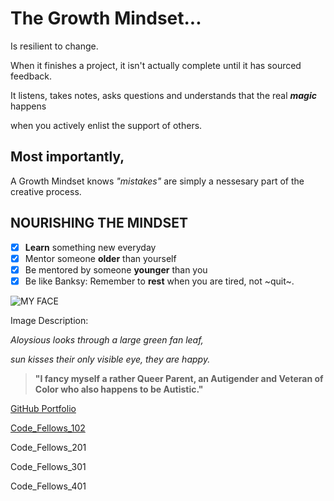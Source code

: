 # **The Growth Mindset...**

Is resilient to change.

When it finishes a project,
it isn't actually complete
until it has sourced feedback.

It listens, takes notes, asks questions and understands that the real ***magic*** happens

when you actively enlist the support of others.

## **Most importantly,** ##

A Growth Mindset knows *"mistakes"* are simply
a nessesary part of the creative process.

## **NOURISHING THE MINDSET** ##

- [x] **Learn** something new everyday
- [x] Mentor someone **older** than yourself
- [x] Be mentored by someone **younger** than you
- [x] Be like Banksy: Remember to **rest** when you are tired, not ~quit~.

![MY FACE](https://miro.medium.com/max/121/1*uNH6r8IUEzVFGI2dYZUPCQ.jpeg)

Image Description:

*Aloysious looks through a large green fan leaf,*

*sun kisses their only visible eye, they are happy.*


>**"I fancy myself a rather Queer Parent, an Autigender and Veteran of Color who also happens to be Autistic."**

[GitHub Portfolio](https://github.com/AL0YSI0US) 

[Code_Fellows_102](CodeFellows_102.md)

Code_Fellows_201

Code_Fellows_301

Code_Fellows_401